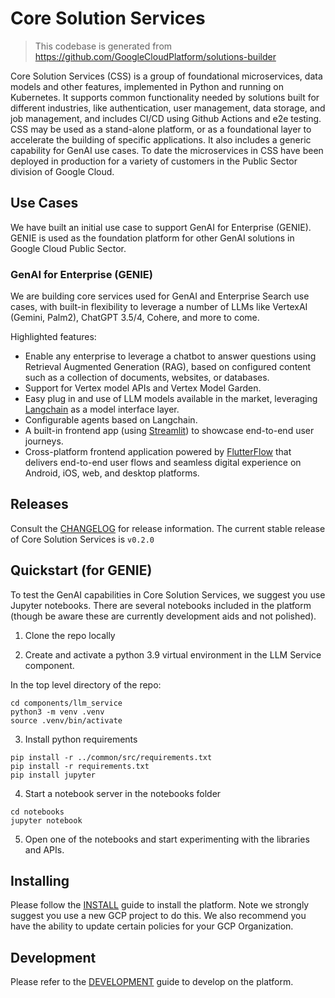 # Core Solution Services

> This codebase is generated from https://github.com/GoogleCloudPlatform/solutions-builder

Core Solution Services (CSS) is a group of foundational microservices, data models and other features, implemented in Python and running on Kubernetes. It supports common functionality needed by solutions built for different industries, like authentication, user management, data storage, and job management, and includes CI/CD using Github Actions and e2e testing.  CSS may be used as a stand-alone platform, or as a foundational layer to accelerate the building of specific applications.  It also includes a generic capability for GenAI use cases.  To date the microservices in CSS have been deployed in production for a variety of customers in the Public Sector division of Google Cloud.

## Use Cases

We have built an initial use case to support GenAI for Enterprise (GENIE).  GENIE is used as the foundation platform for other GenAI solutions in Google Cloud Public Sector.

### GenAI for Enterprise (GENIE)

We are building core services used for GenAI and Enterprise Search use cases, with built-in flexibility to leverage a number of LLMs like VertexAI (Gemini, Palm2), ChatGPT 3.5/4, Cohere, and more to come.

Highlighted features:

- Enable any enterprise to leverage a chatbot to answer questions using Retrieval Augmented Generation (RAG), based on configured content such as a collection of documents, websites, or databases.
- Support for Vertex model APIs and Vertex Model Garden.
- Easy plug in and use of LLM models available in the market, leveraging [Langchain](https://www.langchain.com/) as a model interface layer.
- Configurable agents based on Langchain.
- A built-in frontend app (using [Streamlit](https://streamlit.io/)) to showcase end-to-end user journeys.
- Cross-platform frontend application powered by [FlutterFlow](https://flutterflow.io/) that delivers end-to-end user flows and seamless digital experience on Android, iOS, web, and desktop platforms.

## Releases

Consult the [CHANGELOG](./CHANGELOG.md) for release information.  The current stable release of Core Solution Services is `v0.2.0`

## Quickstart (for GENIE)

To test the GenAI capabilities in Core Solution Services, we suggest you use Jupyter notebooks. There are several notebooks included in the platform (though be aware these are currently development aids and not polished).

1. Clone the repo locally

2. Create and activate a python 3.9 virtual environment in the LLM Service component.

In the top level directory of the repo:

```
cd components/llm_service
python3 -m venv .venv
source .venv/bin/activate
```

3. Install python requirements

```
pip install -r ../common/src/requirements.txt
pip install -r requirements.txt
pip install jupyter
```

4. Start a notebook server in the notebooks folder

```
cd notebooks
jupyter notebook
```

5. Open one of the notebooks and start experimenting with the libraries and APIs.


## Installing

Please follow the [INSTALL](./INSTALL.md) guide to install the platform. Note we strongly suggest you use a new GCP project to do this.  We also recommend you have the ability to update certain policies for your GCP Organization.

## Development

Please refer to the [DEVELOPMENT](./docs/DEVELOPMENT.md) guide to develop on the platform.
